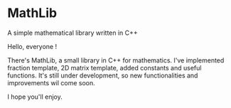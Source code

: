 # MathLib
A simple mathematical library written in C++

Hello, everyone !

There's MathLib, a small library in C++ for mathematics.
I've implemented fraction template, 2D matrix template, added constants and useful functions.
It's still under development, so new functionalities and improvements wil come soon.

I hope you'll enjoy.
